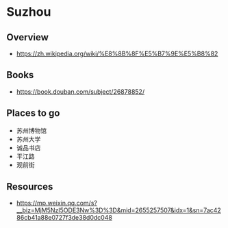# Suzhou


## Overview

- https://zh.wikipedia.org/wiki/%E8%8B%8F%E5%B7%9E%E5%B8%82


## Books

- https://book.douban.com/subject/26878852/


## Places to go

- 苏州博物馆
- 苏州大学
- 诚品书店
- 平江路
- 观前街


## Resources

- https://mp.weixin.qq.com/s?__biz=MjM5NzI5ODE3Nw%3D%3D&mid=2655257507&idx=1&sn=7ac4286cb41a88e0727f3de38d0dc048
